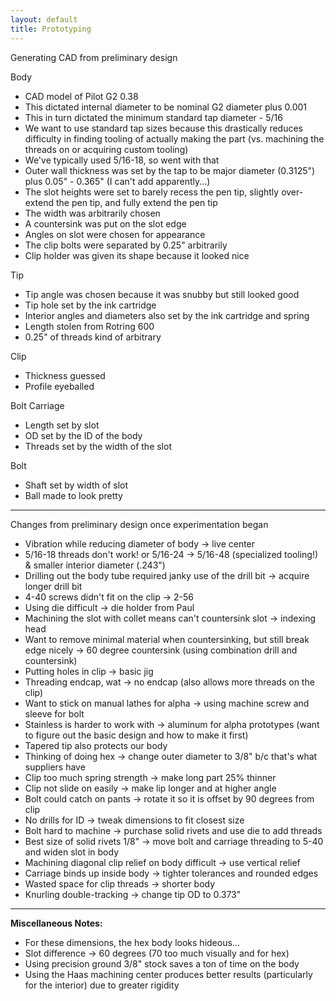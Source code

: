```yaml
---
layout: default
title: Prototyping
---
```


Generating CAD from preliminary design

Body

- CAD model of Pilot G2 0.38
- This dictated internal diameter to be nominal G2 diameter plus 0.001
- This in turn dictated the minimum standard tap diameter - 5/16
- We want to use standard tap sizes because this drastically reduces difficulty in finding tooling of actually making the part (vs. machining the threads on or acquiring custom tooling)
- We've typically used 5/16-18, so went with that
- Outer wall thickness was set by the tap to be major diameter (0.3125") plus 0.05" - 0.365" (I can't add apparently...)
- The slot heights were set to barely recess the pen tip, slightly over-extend the pen tip, and fully extend the pen tip
- The width was arbitrarily chosen
- A countersink was put on the slot edge
- Angles on slot were chosen for appearance
- The clip bolts were separated by 0.25" arbitrarily
- Clip holder was given its shape because it looked nice

Tip

- Tip angle was chosen because it was snubby but still looked good
- Tip hole set by the ink cartridge
- Interior angles and diameters also set by the ink cartridge and spring
- Length stolen from Rotring 600
- 0.25" of threads kind of arbitrary

Clip

- Thickness guessed
- Profile eyeballed

Bolt Carriage

- Length set by slot
- OD set by the ID of the body
- Threads set by the width of the slot

Bolt

- Shaft set by width of slot
- Ball made to look pretty

* * *

Changes from preliminary design once experimentation began

- Vibration while reducing diameter of body -\> live center
- 5/16-18 threads don't work! or 5/16-24 -\> 5/16-48 (specialized tooling!) & smaller interior diameter (.243")
- Drilling out the body tube required janky use of the drill bit -\> acquire longer drill bit
- 4-40 screws didn't fit on the clip -\> 2-56
- Using die difficult -\> die holder from Paul
- Machining the slot with collet means can't countersink slot -\> indexing head
- Want to remove minimal material when countersinking, but still break edge nicely -\> 60 degree countersink (using combination drill and countersink)
- Putting holes in clip -\> basic jig
- Threading endcap, wat -\> no endcap (also allows more threads on the clip)
- Want to stick on manual lathes for alpha -\> using machine screw and sleeve for bolt
- Stainless is harder to work with -\> aluminum for alpha prototypes (want to figure out the basic design and how to make it first)
- Tapered tip also protects our body
- Thinking of doing hex -\> change outer diameter to 3/8" b/c that's what suppliers have
- Clip too much spring strength -\> make long part 25% thinner
- Clip not slide on easily -\> make lip longer and at higher angle
- Bolt could catch on pants -\> rotate it so it is offset by 90 degrees from clip
- No drills for ID -\> tweak dimensions to fit closest size
- Bolt hard to machine -\> purchase solid rivets and use die to add threads
- Best size of solid rivets 1/8" -\> move bolt and carriage threading to 5-40 and widen slot in body
- Machining diagonal clip relief on body difficult -\> use vertical relief
- Carriage binds up inside body -\> tighter tolerances and rounded edges
- Wasted space for clip threads -\> shorter body
- Knurling double-tracking -\> change tip OD to 0.373"

* * *
**Miscellaneous Notes:**

- For these dimensions, the hex body looks hideous...
- Slot difference -\> 60 degrees (70 too much visually and for hex)
- Using precision ground 3/8" stock saves a ton of time on the body
- Using the Haas machining center produces better results (particularly for the interior) due to greater rigidity
